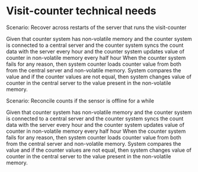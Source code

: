 # Visit-counter technical needs

Scenario: Recover across restarts of the server that runs the visit-counter

Given that counter system has non-volatile memory
and the counter system is connected to a central server
and the counter system syncs the count data with the server every hour
and the counter system updates value of counter
in non-volatile memory every half hour
When the counter system fails for any reason,
then system counter loads counter value from both from the central server
and non-volatile memory. System compares the value and if the counter values
are not equal, then system changes value of counter in the central server
to the value present in the non-volatile memory.

Scenario: Reconcile counts if the sensor is offline for a while

Given that counter system has non-volatile memory
and the counter system is connected to a central server
and the counter system syncs the count data with the server every hour
and the counter system updates value of counter
in non-volatile memory every half hour
When the counter system fails for any reason,
then system counter loads counter value from both from the central server
and non-volatile memory. System compares the value and if the counter values
are not equal, then system changes value of counter in the central server
to the value present in the non-volatile memory.

